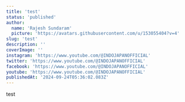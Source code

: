 ```yaml
---
title: 'test'
status: 'published'
author:
  name: 'Rajesh Sundaram'
  picture: 'https://avatars.githubusercontent.com/u/153055404?v=4'
slug: 'test'
description: ''
coverImage: ''
instagram: 'https://www.youtube.com/@INDOJAPANOFFICIAL'
twitter: 'https://www.youtube.com/@INDOJAPANOFFICIAL'
facebook: 'https://www.youtube.com/@INDOJAPANOFFICIAL'
youtube: 'https://www.youtube.com/@INDOJAPANOFFICIAL'
publishedAt: '2024-09-24T05:36:02.083Z'
---
```


test